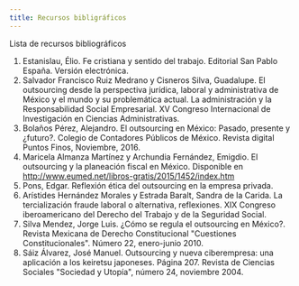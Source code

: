 ```yaml
---
title: Recursos bibligráficos
---
```


Lista de recursos bibliográficos

1. Estanislau, Élio. Fe cristiana y sentido del trabajo. Editorial San Pablo
   España. Versión electrónica.
2. Salvador Francisco Ruiz Medrano y Cisneros Silva, Guadalupe. El outsourcing
   desde la perspectiva jurídica, laboral y administrativa de México y el
   mundo y su problemática actual. La administración y la Responsabilidad
   Social Empresarial. XV Congreso Internacional de Investigación
   en Ciencias Administrativas.
3. Bolaños Pérez, Alejandro. El outsourcing en México: Pasado, presente y
   ¿futuro?. Colegio de Contadores Públicos de México. Revista digital Puntos
   Finos, Noviembre, 2016.
4. Maricela Almanza Martínez y Archundia Fernández, Emigdio. El outsourcing
   y la planeación fiscal en México. Disponible en http://www.eumed.net/libros-gratis/2015/1452/index.htm
5. Pons, Edgar. Reflexión ética del outsourcing en la empresa privada.
6. Arístides Hernández Morales y Estrada Baralt, Sandra de la Carida. La
   tercialización fraude laboral o alternativa, reflexiones. XIX Congreso
   iberoamericano del Derecho del Trabajo y de la Seguridad Social.
7. Silva Mendez, Jorge Luis. ¿Cómo se regula el outsourcing en México?.
   Revista Mexicana de Derecho Constitucional "Cuestiones Constitucionales".
   Número 22, enero-junio 2010.
8. Sáiz Álvarez, José Manuel. Outsourcing y nueva ciberempresa: una aplicación
   a los keiretsu japoneses. Página 207. Revista de Ciencias Sociales "Sociedad
   y Utopía", número 24, noviembre 2004.
